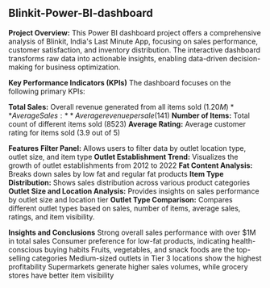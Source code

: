 ## Blinkit-Power-BI-dashboard
**Project Overview:**
This Power BI dashboard project offers a comprehensive analysis of Blinkit, India's Last Minute App, focusing on sales performance, customer satisfaction, and inventory distribution. The interactive dashboard transforms raw data into actionable insights, enabling data-driven decision-making for business optimization.  

**Key Performance Indicators (KPIs)**
The dashboard focuses on the following primary KPIs:

**Total Sales:** Overall revenue generated from all items sold ($1.20M)
**Average Sales:** Average revenue per sale ($141)
**Number of Items:** Total count of different items sold (8523)
**Average Rating:** Average customer rating for items sold (3.9 out of 5)   

**Features**
**Filter Panel:** Allows users to filter data by outlet location type, outlet size, and item type
**Outlet Establishment Trend:** Visualizes the growth of outlet establishments from 2012 to 2022
**Fat Content Analysis:** Breaks down sales by low fat and regular fat products
**Item Type Distribution:** Shows sales distribution across various product categories
**Outlet Size and Location Analysis:** Provides insights on sales performance by outlet size and location tier
**Outlet Type Comparison:** Compares different outlet types based on sales, number of items, average sales, ratings, and item visibility.   

**Insights and Conclusions**
Strong overall sales performance with over $1M in total sales
Consumer preference for low-fat products, indicating health-conscious buying habits
Fruits, vegetables, and snack foods are the top-selling categories
Medium-sized outlets in Tier 3 locations show the highest profitability
Supermarkets generate higher sales volumes, while grocery stores have better item visibility
